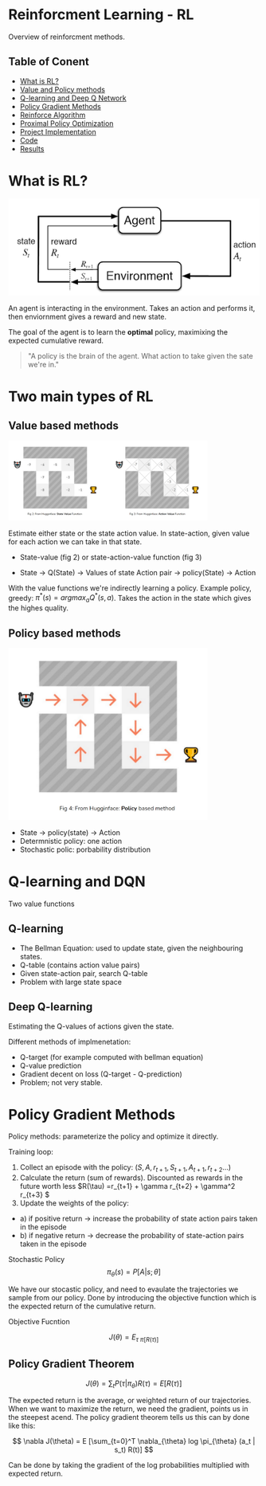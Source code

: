 # Reinforcment Learning - RL 

Overview of reinforcment methods.

## Table of Conent 
- [What is RL?](#what-is-rl)
- [Value and Policy methods](#value-and-policy-methods)
- [Q-learning and Deep Q Network](#generative-models)
- [Policy Gradient Methods](#policy-gradient-methods)
- [Reinforce Algorithm](#reinforce-algorithm)
- [Proximal Policy Optimization](#proximal-policy-optimization)
- [Project Implementation](#project-implementation)
- [Code](#code)
- [Results](#results)


# What is RL? 

![image info](./figures/whatisrl.png)

An agent is interacting in the environment. Takes an action and performs it, then enviornment gives a reward and new state. 

The goal of the agent is to learn the **optimal** policy, maximixing the expected cumulative reward. 

> "A policy is the brain of the agent. What action to take given the sate we're in."

# Two main types of RL 

## Value based methods
<img src="./figures/valuefunctions.png" width="400">

Estimate either state or the state action value. In state-action, given value for each action we can take in that state. 

- State-value (fig 2) or state-action-value function (fig 3)

- State -> Q(State) -> Values of state Action pair -> policy(State) -> Action

With the value functions we're indirectly learning a policy. Example policy, greedy: $\pi^* (s) = argmax_a Q^*(s,a)$. Takes the action in the state which gives the highes quality. 


## Policy based methods

<img src="./figures/policybasedmethods.png" width="400">

- State -> policy(state) -> Action
- Determnistic policy: one action
- Stochastic polic: porbability distribution


# Q-learning and DQN 

Two value functions

## Q-learning 
- The Bellman Equation: used to update state, given the neighbouring states.
- Q-table (contains action value pairs)
- Given state-action pair, search Q-table
- Problem with large state space

## Deep Q-learning

Estimating the Q-values of actions given the state.

Different methods of implmenetation:

- Q-target (for example computed with bellman equation)
- Q-value prediction 
- Gradient decent on loss (Q-target - Q-prediction)
- Problem; not very stable.

# Policy Gradient Methods

Policy methods: parameterize the policy and optimize it directly. 

Training loop: 
1. Collect an episode with the policy: $(S, A, r_{t+1}, S_{t+1}, A_{t+1}, r_{t+2} ... )$
2. Calculate the return (sum of rewards). Discounted as rewards in the future worth less $R(\tau) =r_{t+1} + \gamma r_{t+2} + \gamma^2 r_{t+3} $ 
3. Update the weights of the policy:
- a) if positive return -> increase the probability of state action pairs taken in the episode
- b) if negative return -> decrease the probability of state-action pairs taken in the episode

Stochastic Policy
$$
\pi_\theta (s) = P[A|s;\theta]
$$

We have our stocastic policy, and need to evaulate the trajectories we sample from our policy. Done by introducing the objective function which is the expected return of the cumulative return. 

Objective Fucntion

$$
J(\theta) = E_{\tau ~\pi [R(\tau)]}
$$

## Policy Gradient Theorem 

$$
J(\theta) = \sum_t P(\tau | \pi_\theta ) R(\tau) = E[R(\tau)]
$$

The expected return is the average, or weighted return of our trajectories. When we want to maximize the return, we need the gradient, points us in the steepest acend. The policy gradient theorem tells us this can by done like this: 

$$
\nabla J(\theta) = E [\sum_{t=0}^T \nabla_{\theta} log \pi_{\theta} (a_t | s_t) R(t)]
$$

Can be done by taking the gradient of the log probabilities multiplied with expected return. 
